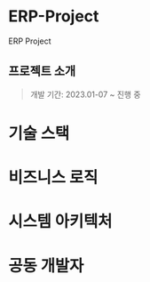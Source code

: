 # ERP-Project
ERP Project



## 프로젝트 소개
> 개발 기간: 2023.01-07 ~ 진행 중

# 기술 스택

# 비즈니스 로직

# 시스템 아키텍처

#  공동 개발자
